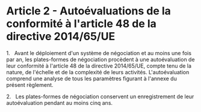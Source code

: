 # Article 2 - Autoévaluations de la conformité à l'article 48 de la directive 2014/65/UE


1.   Avant le déploiement d'un système de négociation et au moins une fois par an, les plates-formes de négociation procèdent à une autoévaluation de leur conformité à l'article 48 de la directive 2014/65/UE, compte tenu de la nature, de l'échelle et de la complexité de leurs activités. L'autoévaluation comprend une analyse de tous les paramètres figurant à l'annexe du présent règlement.

2.   Les plates-formes de négociation conservent un enregistrement de leur autoévaluation pendant au moins cinq ans.
